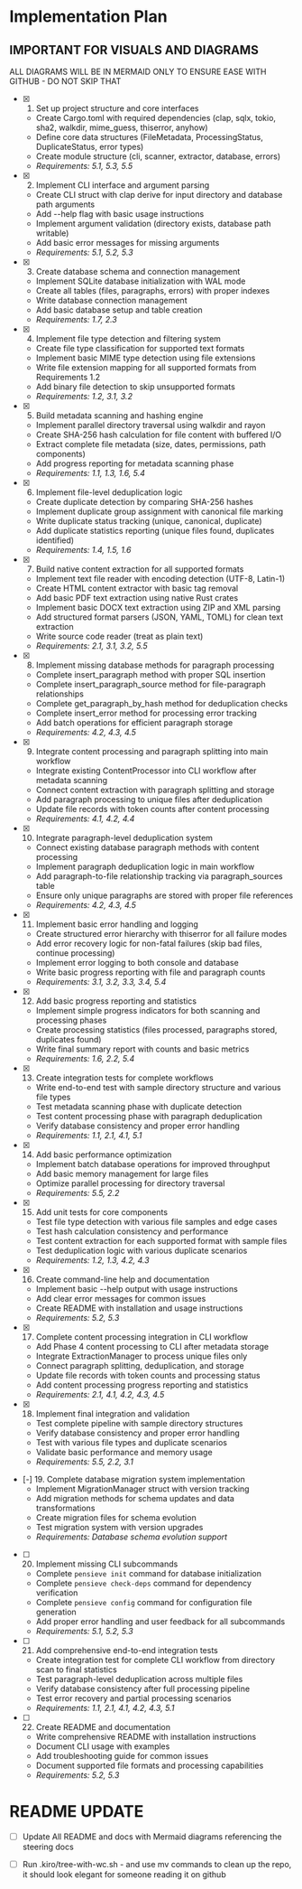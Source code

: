 # Implementation Plan


## IMPORTANT FOR VISUALS AND DIAGRAMS

ALL DIAGRAMS WILL BE IN MERMAID ONLY TO ENSURE EASE WITH GITHUB - DO NOT SKIP THAT

- [x] 1. Set up project structure and core interfaces
  - Create Cargo.toml with required dependencies (clap, sqlx, tokio, sha2, walkdir, mime_guess, thiserror, anyhow)
  - Define core data structures (FileMetadata, ProcessingStatus, DuplicateStatus, error types)
  - Create module structure (cli, scanner, extractor, database, errors)
  - _Requirements: 5.1, 5.3, 5.5_

- [x] 2. Implement CLI interface and argument parsing
  - Create CLI struct with clap derive for input directory and database path arguments
  - Add --help flag with basic usage instructions
  - Implement argument validation (directory exists, database path writable)
  - Add basic error messages for missing arguments
  - _Requirements: 5.1, 5.2, 5.3_

- [x] 3. Create database schema and connection management
  - Implement SQLite database initialization with WAL mode
  - Create all tables (files, paragraphs, errors) with proper indexes
  - Write database connection management
  - Add basic database setup and table creation
  - _Requirements: 1.7, 2.3_

- [x] 4. Implement file type detection and filtering system
  - Create file type classification for supported text formats
  - Implement basic MIME type detection using file extensions
  - Write file extension mapping for all supported formats from Requirements 1.2
  - Add binary file detection to skip unsupported formats
  - _Requirements: 1.2, 3.1, 3.2_

- [x] 5. Build metadata scanning and hashing engine
  - Implement parallel directory traversal using walkdir and rayon
  - Create SHA-256 hash calculation for file content with buffered I/O
  - Extract complete file metadata (size, dates, permissions, path components)
  - Add progress reporting for metadata scanning phase
  - _Requirements: 1.1, 1.3, 1.6, 5.4_

- [x] 6. Implement file-level deduplication logic
  - Create duplicate detection by comparing SHA-256 hashes
  - Implement duplicate group assignment with canonical file marking
  - Write duplicate status tracking (unique, canonical, duplicate)
  - Add duplicate statistics reporting (unique files found, duplicates identified)
  - _Requirements: 1.4, 1.5, 1.6_



- [x] 7. Build native content extraction for all supported formats
  - Implement text file reader with encoding detection (UTF-8, Latin-1)
  - Create HTML content extractor with basic tag removal
  - Add basic PDF text extraction using native Rust crates
  - Implement basic DOCX text extraction using ZIP and XML parsing
  - Add structured format parsers (JSON, YAML, TOML) for clean text extraction
  - Write source code reader (treat as plain text)
  - _Requirements: 2.1, 3.1, 3.2, 5.5_

- [x] 8. Implement missing database methods for paragraph processing
  - Complete insert_paragraph method with proper SQL insertion
  - Complete insert_paragraph_source method for file-paragraph relationships
  - Complete get_paragraph_by_hash method for deduplication checks
  - Complete insert_error method for processing error tracking
  - Add batch operations for efficient paragraph storage
  - _Requirements: 4.2, 4.3, 4.5_

- [x] 9. Integrate content processing and paragraph splitting into main workflow
  - Integrate existing ContentProcessor into CLI workflow after metadata scanning
  - Connect content extraction with paragraph splitting and storage
  - Add paragraph processing to unique files after deduplication
  - Update file records with token counts after content processing
  - _Requirements: 4.1, 4.2, 4.4_

- [x] 10. Integrate paragraph-level deduplication system
  - Connect existing database paragraph methods with content processing
  - Implement paragraph deduplication logic in main workflow
  - Add paragraph-to-file relationship tracking via paragraph_sources table
  - Ensure only unique paragraphs are stored with proper file references
  - _Requirements: 4.2, 4.3, 4.5_

- [x] 11. Implement basic error handling and logging
  - Create structured error hierarchy with thiserror for all failure modes
  - Add error recovery logic for non-fatal failures (skip bad files, continue processing)
  - Implement error logging to both console and database
  - Write basic progress reporting with file and paragraph counts
  - _Requirements: 3.1, 3.2, 3.3, 3.4, 5.4_

- [x] 12. Add basic progress reporting and statistics
  - Implement simple progress indicators for both scanning and processing phases
  - Create processing statistics (files processed, paragraphs stored, duplicates found)
  - Write final summary report with counts and basic metrics
  - _Requirements: 1.6, 2.2, 5.4_

- [x] 13. Create integration tests for complete workflows
  - Write end-to-end test with sample directory structure and various file types
  - Test metadata scanning phase with duplicate detection
  - Test content processing phase with paragraph deduplication
  - Verify database consistency and proper error handling
  - _Requirements: 1.1, 2.1, 4.1, 5.1_

- [x] 14. Add basic performance optimization
  - Implement batch database operations for improved throughput
  - Add basic memory management for large files
  - Optimize parallel processing for directory traversal
  - _Requirements: 5.5, 2.2_

- [x] 15. Add unit tests for core components
  - Test file type detection with various file samples and edge cases
  - Test hash calculation consistency and performance
  - Test content extraction for each supported format with sample files
  - Test deduplication logic with various duplicate scenarios
  - _Requirements: 1.2, 1.3, 4.2, 4.3_

- [x] 16. Create command-line help and documentation
  - Implement basic --help output with usage instructions
  - Add clear error messages for common issues
  - Create README with installation and usage instructions
  - _Requirements: 5.2, 5.3_

- [x] 17. Complete content processing integration in CLI workflow
  - Add Phase 4 content processing to CLI after metadata storage
  - Integrate ExtractionManager to process unique files only
  - Connect paragraph splitting, deduplication, and storage
  - Update file records with token counts and processing status
  - Add content processing progress reporting and statistics
  - _Requirements: 2.1, 4.1, 4.2, 4.3, 4.5_

- [x] 18. Implement final integration and validation
  - Test complete pipeline with sample directory structures
  - Verify database consistency and proper error handling
  - Test with various file types and duplicate scenarios
  - Validate basic performance and memory usage
  - _Requirements: 5.5, 2.2, 3.1_

- [-] 19. Complete database migration system implementation
  - Implement MigrationManager struct with version tracking
  - Add migration methods for schema updates and data transformations
  - Create migration files for schema evolution
  - Test migration system with version upgrades
  - _Requirements: Database schema evolution support_

- [ ] 20. Implement missing CLI subcommands
  - Complete `pensieve init` command for database initialization
  - Complete `pensieve check-deps` command for dependency verification
  - Complete `pensieve config` command for configuration file generation
  - Add proper error handling and user feedback for all subcommands
  - _Requirements: 5.1, 5.2, 5.3_

- [ ] 21. Add comprehensive end-to-end integration tests
  - Create integration test for complete CLI workflow from directory scan to final statistics
  - Test paragraph-level deduplication across multiple files
  - Verify database consistency after full processing pipeline
  - Test error recovery and partial processing scenarios
  - _Requirements: 1.1, 2.1, 4.1, 4.2, 4.3, 5.1_

- [ ] 22. Create README and documentation
  - Write comprehensive README with installation instructions
  - Document CLI usage with examples
  - Add troubleshooting guide for common issues
  - Document supported file formats and processing capabilities
  - _Requirements: 5.2, 5.3_


# README UPDATE

- [ ] Update All README and docs with Mermaid diagrams referencing the steering docs


- [ ] Run .kiro/tree-with-wc.sh - and use mv commands to clean up the repo, it should look elegant for someone reading it on github